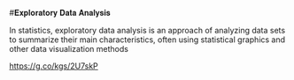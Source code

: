 #𝐄𝐱𝐩𝐥𝐨𝐫𝐚𝐭𝐨𝐫𝐲 𝐃𝐚𝐭𝐚 𝐀𝐧𝐚𝐥𝐲𝐬𝐢𝐬

In statistics, exploratory data analysis is an approach of analyzing data sets to summarize their main characteristics, 
often using statistical graphics and other data visualization methods


https://g.co/kgs/2U7skP
